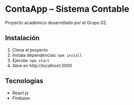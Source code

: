 # ContaApp – Sistema Contable

Proyecto académico desarrollado por el Grupo 02.

## Instalación
1. Clona el proyecto
2. Instala dependencias: `npm install`
3. Ejecuta: `npm start`
4. Abre en http://localhost:3000

## Tecnologías
- React.js
- Firebase
